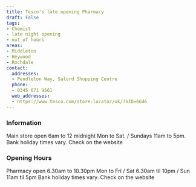 ```yaml
---
title: Tesco's late opening Pharmacy
draft: False
tags:
- Chemist
- late night opening
- out of hours
areas:
- Middleton
- Heywood
- Rochdale
contact:
  addresses:
  - Pendleton Way, Salord Shopping Centre
  phone:
  - 0345 671 9561
  web_addresses:
  - https://www.tesco.com/store-locator/uk/?bID=6646
---
```


### Information
Main store open 
6am to 12 midnight Mon to Sat.  /
Sundays 11am to 5pm.
Bank holiday times vary. Check on the website

### Opening Hours
Pharmacy open 6.30am to 10.30pm Mon to Fri  /
Sat 6.30am til 10pm /  Sun 11am til 5pm
Bank holiday times vary. Check on the website
